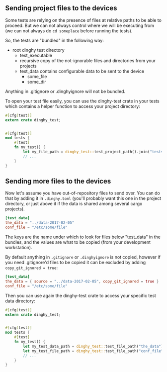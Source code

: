 ## Sending project files to the devices

Some tests are relying on the presence of files at relative paths to be able
to proceed. But we can not always control where we will be executing from (we
can not always do `cd someplace` before running the tests).

So, the tests are "bundled" in the following way:

* root dinghy test directory
    * test_executable
    * recursive copy of the not-ignorable files and directories from your projects
    * test_data contains configurable data to be sent to the device
        * some_file
        * some_dir

Anything in .gitignore or .dinghyignore will not be bundled.

To open your test file easily, you can use the dinghy-test crate in your tests which contains a helper function to access your project directory:

```rust
#[cfg(test)]
extern crate dinghy_test;


#[cfg(test)]
mod tests {
    #[test]
    fn my_test() {
        let my_file_path = dinghy_test::test_project_path().join("tests/data_1.txt");
        // ...
    }
}
```

## Sending more files to the devices

Now let's assume you have out-of-repository files to send over. You can do that
by adding it in `.dinghy.toml` (you'll probably want this one in the project
directory, or just above it if the data is shared among several cargo projects).

```toml
[test_data]
the_data = "../data-2017-02-05"
conf_file = "/etc/some/file"
```

The keys are the name under which to look for files below "test_data" in the
bundles, and the values are what to be copied (from your development workstation).

By default anything in `.gitignore` or `.dinghyignore` is not copied, however if
you need .gitignore'd files to be copied it can be excluded by adding
`copy_git_ignored = true`:

```toml
[test_data]
the_data = { source = "../data-2017-02-05", copy_git_ignored = true }
conf_file = "/etc/some/file"
```

Then you can use again the dinghy-test crate to access your specific test data directory:

```rust
#[cfg(test)]
extern crate dinghy_test;


#[cfg(test)]
mod tests {
    #[test]
    fn my_test() {
        let my_test_data_path = dinghy_test::test_file_path("the_data");
        let my_test_file_path = dinghy_test::test_file_path("conf_file");
        // ...
    }
}
```



